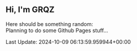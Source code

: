## Hi, I'm GRQZ
Here should be something random:  
Planning to do some Github Pages stuff...


Last Update: 2024-10-09 06:13:59.959944+00:00
